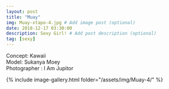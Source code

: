 ```yaml
---
layout: post
title: "Muay"
img: Muay-xtapo-4.jpg # Add image post (optional)
date: 2018-12-17 03:30:00
description: Sexy Girl! # Add post description (optional)
tag: [sexy]
---
```

Concept: Kawaii  
Model: Sukanya Moey  
Photographer : I Am Jupitor  


{% include image-gallery.html folder="/assets/img/Muay-4/" %}
